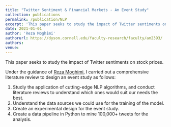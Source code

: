 ```yaml
---
title: "Twitter Sentiment & Financial Markets - An Event Study"
collection: publications
permalink: /publication/NLP
excerpt: 'This paper seeks to study the impact of Twitter sentiments on stock prices.'
date: 2021-01-01
author: 'Reza Moghimi'
authorurl: https://dyson.cornell.edu/faculty-research/faculty/am2393/
authors:
venue: 
---
```

This paper seeks to study the impact of Twitter sentiments on stock prices.

Under the guidance of [Reza Moghimi](https://dyson.cornell.edu/faculty-research/faculty/am2393/), I carried out a comprehensive literature review to design an event study as follows:
1. Studiy the application of cutting-edge NLP algorithms, and conduct literature reviews to understand which ones would suit our needs the best.
2. Understand the data sources we could use for the training of the model.
3. Create an experimental design for the event study.
4. Create a data pipeline in Python to mine 100,000+ tweets for the analysis.
